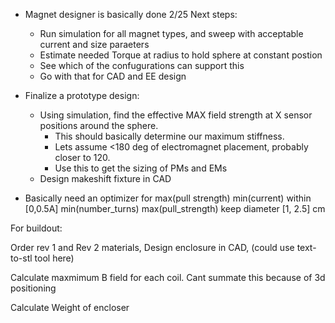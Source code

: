
- Magnet designer is basically done 
2/25
Next steps: 
    - Run simulation for all magnet types, and sweep with acceptable current and size paraeters 
    - Estimate needed Torque at radius to hold sphere at constant postion 
    - See which of the confugurations can support this 
    - Go with that for CAD and EE design 




- Finalize a prototype design: 
    - Using simulation, find the effective MAX field strength at X sensor positions around the sphere. 
        - This should basically determine our maximum stiffness. 
        -  Lets assume <180 deg of electromagnet placement, probably closer to 120.
        - Use this to get the sizing of PMs and EMs  
    - Design makeshift fixture in CAD

- Basically need an optimizer for 
max(pull strength)
min(current) within [0,0.5A]
min(number_turns)
max(pull_strength)
keep diameter [1, 2.5] cm 





For buildout: 

Order rev 1 and Rev 2 materials, 
Design enclosure in CAD, (could use text-to-stl tool here)

Calculate maxmimum B field for each coil. Cant summate this because of 3d positioning 

Calculate Weight of encloser 
